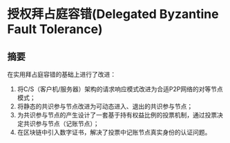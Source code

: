 # 授权拜占庭容错(Delegated Byzantine Fault Tolerance)

## 摘要
在实用拜占庭容错的基础上进行了改进：  
1. 将C/S（客户机/服务器）架构的请求响应模式改进为合适P2P网络的对等节点模式；
2. 将静态的共识参与节点改进为可动态进入、退出的共识参与节点；
3. 为共识参与节点的产生设计了一套基于持有权益比例的投票机制，通过投票决定共识参与节点（记账节点）；
4. 在区块链中引入数字证书，解决了投票中记账节点真实身份的认证问题。